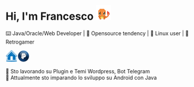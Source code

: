 # Hi, I'm Francesco <img src="https://raw.githubusercontent.com/FrancescoCeliento/FrancescoCeliento/main/asset/images/charizard.gif" width="40">
⌨️ Java/Oracle/Web Developer | 📄 Opensource tendency | 🐧 Linux user | 👾 Retrogamer
<br/>


[<img align="left" alt="Homepage" width="32px" src="https://raw.githubusercontent.com/FrancescoCeliento/FrancescoCeliento/main/asset/images/home-icon.png"/>][homepage]
[<img align="left" alt="PayPal" width="32px" src="https://raw.githubusercontent.com/FrancescoCeliento/FrancescoCeliento/main/asset/images/paypal-icon.png"/>][paypal]

[homepage]: https://www.francescoceliento.com
[paypal]: https://paypal.me/francescoceliento
<br/><br/>

<!--
**FrancescoCeliento/FrancescoCeliento** is a ✨ _special_ ✨ repository because its `README.md` (this file) appears on your GitHub profile.

Here are some ideas to get you started:

- 🔭 I’m currently working on ...
- 🌱 I’m currently learning ...
- 👯 I’m looking to collaborate on ...
- 🤔 I’m looking for help with ...
- 💬 Ask me about ...
- 📫 How to reach me: ...
- 😄 Pronouns: ...
- ⚡ Fun fact: ...
-->


🔭 Sto lavorando su Plugin e Temi Wordpress, Bot Telegram<br/>
🌱 Attualmente sto imparando lo sviluppo su Android con Java
